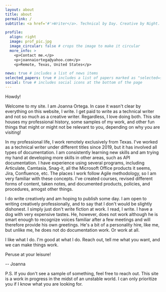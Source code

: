 ```yaml
---
layout: about
title: about
permalink: /
subtitle: <a href='#'>Writer</a>. Technical by Day. Creative by Night.

profile:
  align: right
  image: prof_pic.jpg
  image_circular: false # crops the image to make it circular
  more_info: >
    <p>Contact me.</p>
    <p>joannaiortega@yahoo.com</p>
    <p>Remote, Texas, United States</p>

news: true # includes a list of news items
selected_papers: true # includes a list of papers marked as "selected={true}"
social: true # includes social icons at the bottom of the page
---
```


Howdy! 

Welcome to my site. I am Joanna Ortega. In case it wasn't clear by everything on this website, I write. I get paid to write as a technical writer and not so much as a creative writer. Regardless, I love doing both. This site houses my professional history, some samples of my work, and other fun things that might or might not be relevant to you, depending on why you are visiting! 

In my professional life, I work remotely exclusively from Texas. I've worked as a technical writer under different titles since 2019, but it has involved all types of documentation. I am consistently learning new skills and am trying my hand at developing more skills in other areas, such as API documentation. I have experience using several programs, including Articulate, Camtasia, Snag-it, all the Microsoft Office products it seems, Jira, Confluence, etc. The places I work follow Agile methodology, so I am very familiar with these concepts. I've created courses, revised different forms of content, taken notes, and  documented products, policies, and procedures, amogst other things.

I do write creatively and am hoping to publish some day. I am open to writing creatively professionally, and to say that I don't would be slightly dishonest. I simply just don't write fiction at work. I read, I write. I have a dog with very expensive tastes. He, however, does not work although he is smart enough to recognize voices familiar after a few meetings and will therefore provide his own greetings. He's a bit of a personality hire, like me, but unlike me, he does not do documentation work. Or work at all. 

I like what I do. I'm good at what I do. Reach out, tell me what you want, and we can make things work. 

Peruse at your leisure!

-- Joanna 

P.S. If you don't see a sample of something, feel free to reach out. This site is a work in progress in the midst of an unstable world. I can only prioritize you if I know what you are looking for.   
